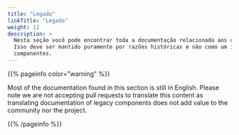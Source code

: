 ```yaml
---
title: "Legado"
linkTitle: "Legado"
weight: 12
description: >
  Nesta seção você pode encontrar toda a documentação relacionada aos componentes legados do Selenium.
  Isso deve ser mantido puramente por razões históricas e não como um incentivo para o uso obsoleto
  componentes.
---
```


{{% pageinfo color="warning" %}}
<p class="lead">
   <i class="fas fa-language display-4"></i> 
   Most of the documentation found in this section is still in English.
   Please note we are not accepting pull requests to translate this content
   as translating documentation of legacy components does not add value to
   the community nor the project.
</p>
{{% /pageinfo %}}


